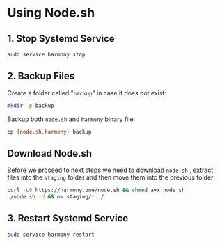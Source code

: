 # Using Node.sh

## 1. Stop Systemd Service

```bash
sudo service harmony stop
```

## 2. Backup Files

Create a folder called "`backup`" in case it does not exist:

```bash
mkdir -p backup
```

Backup both `node.sh` and `harmony` binary file:

```bash
cp {node.sh,harmony} backup
```

## Download Node.sh

Before we proceed to next steps we need to download `node.sh` , extract files into the `staging` folder and then move them into the previous folder:

```bash
curl -LO https://harmony.one/node.sh && chmod a+x node.sh
./node.sh -d && mv staging/* ./
```

## 3. Restart Systemd Service

```bash
sudo service harmony restart
```

